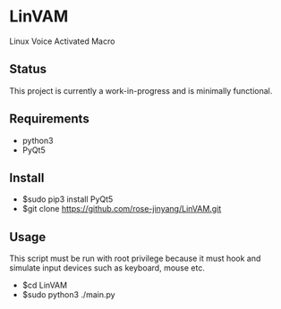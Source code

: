 # LinVAM
Linux Voice Activated Macro
## Status
This project is currently a work-in-progress and is minimally functional.
## Requirements
- python3
- PyQt5
## Install
- $sudo pip3 install PyQt5
- $git clone https://github.com/rose-jinyang/LinVAM.git
## Usage
This script must be run with root privilege because it must hook and simulate input devices such as keyboard, mouse etc.
- $cd LinVAM
- $sudo python3 ./main.py

